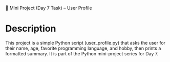 🎯 Mini Project (Day 7 Task) – User Profile

# Description
This project is a simple Python script (user_profile.py) that asks the user for their name, age, favorite programming language, and hobby, then prints a formatted summary.
It is part of the Python mini-project series for Day 7.
